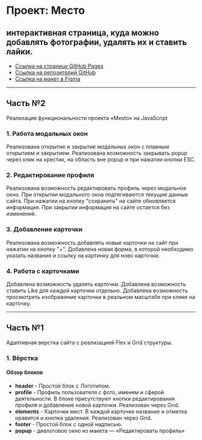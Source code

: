 # Проект: Место
## интерактивная страница, куда можно добавлять фотографии, удалять их и ставить лайки.
* [Ссылка на страницу GitHub Pages](https://s25keeper.github.io/mesto-project/)
* [Ссылка на репозиторий GitHub](https://github.com/S25KeePeR/mesto-project)
* [Ссылка на макет в Figma](https://www.figma.com/file/2cn9N9jSkmxD84oJik7xL7/JavaScript.-Sprint-4?node-id=28212-212&t=Z6wuhtMRQ3HQ1OQu-0)

---
## Часть №2

Реализация функциональности проекта «Mesto» на JavaScript


### 1. Работа модальных окон

Реализована открытие и закрытие модальных окон с плавным открытием и закрытием.
Реализована возможность закрывать popup через клик на крестик, на область вне popup и при нажатии кнопки ESC.


### 2. Редактирование профиля

Реализована возможность редактировать профиль через модальное окно.
При открытии модального окна подтягиваются текущие данные сайта.
При нажатии на кнопку "сохранить" на сайте обновляется информация.
При закрытии информация на сайте остается без изменений.


### 3. Добавление карточки

Реализована возможность добавлять новые карточки на сайт при нажатии на кнопку "+".
Добавлена новая форма, в которой необходимо указать название и ссылку на картинку для ново карточки.


### 4. Работа с карточками

Добавлена возможность удалять карточки.
Добавлена возможность ставить Like для каждой карточки отдельно.
Добавлена возможность просмотреть изображение карточки в реальном масштабе при клике на карточку.




----
## Часть №1

Адаптивная верстка сайта с реализацией Flex и Grid структуры.

### 1. Вёрстка


#### Обзор блоков

* **header** - Простой блок с Логотипом.
* **profile** - Профиль пользователя с фото, именем и сферой деятельности. В блоке присутствуют кнопки редактирования профиля и добавление новой карточки. Реализован через Grid.
* **elements** - Карточки мест. В каждой карточке название и отметка нравится и кнопка удаления. Реализован через Grid.
* **footer** - Простой блок с одной надписью.
* **popup** - диалоговое окно из макета — «Редактировать профиль»


